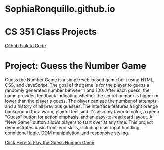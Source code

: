 # SophiaRonquillo.github.io

<h1>CS 351 Class Projects</h1>
<a href = "https://github.com/SophiaRonquillo/SophiaRonquillo.github.io.git">Github Link to Code</a>


<h1>Project: Guess the Number Game</h1>

<p>Guess the Number Game is a simple web-based game built using HTML, CSS, and JavaScript. The goal of the game is for the player to guess a randomly generated number between 1 and 100. 
After each guess, the game provides feedback indicating whether the secret number is higher or lower than the player's guess. The player can see the number of attempts and a history of all previous guesses.
The interface features a light orange background for a warm, playful feel, and it's also my favorite color, a green "Guess" button for action emphasis, and an easy-to-read card layout. A “New Game” button allows players to start over at any time. 
This project demonstrates basic front-end skills, including user input handling, conditional logic, DOM manipulation, and responsive styling.</p>

<a href = "file:///Users/sophiaronquillo/Desktop/CS%20351/HTML/guessnum.html">Click Here to Play the Guess Number Game</a>
